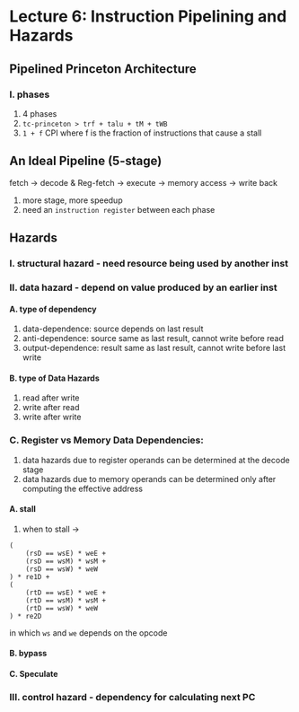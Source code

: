 # Lecture 6: Instruction Pipelining and Hazards
## Pipelined Princeton Architecture
### I. phases
1. 4 phases
2. `tc-princeton > trf + talu + tM + tWB`
3. `1 + f` CPI where f is the fraction of instructions that cause a stall
## An Ideal Pipeline (5-stage)
fetch -> decode & Reg-fetch -> execute -> memory access -> write back
1. more stage, more speedup
2. need an `instruction register` between each phase
## Hazards
### I. structural hazard - need resource being used by another inst
### II. data hazard - depend on value produced by an earlier inst
#### A. type of dependency
1. data-dependence: source depends on last result
2. anti-dependence: source same as last result, cannot write before read
3. output-dependence: result same as last result, cannot write before last write
#### B. type of Data Hazards
1. read after write
2. write after read
3. write after write
### C. Register vs Memory Data Dependencies:
1. data hazards due to register operands can be determined at the decode stage
2. data hazards due to memory operands can be determined only after computing the effective address
#### A. stall
1. when to stall ->
```
(
    (rsD == wsE) * weE + 
    (rsD == wsM) * wsM +
    (rsD == wsW) * weW
) * re1D + 
(
    (rtD == wsE) * weE + 
    (rtD == wsM) * wsM +
    (rtD == wsW) * weW
) * re2D
```
in which `ws` and `we` depends on the opcode
#### B. bypass
#### C. Speculate
### III. control hazard - dependency for calculating next PC